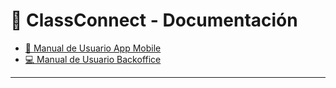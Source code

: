 #  🎒 ClassConnect - Documentación

- [📱 Manual de Usuario App Mobile](/ClassConnect.github.io/AppMobile)
- [💻 Manual de Usuario Backoffice](/ClassConnect.github.io/Backoffice)

---
